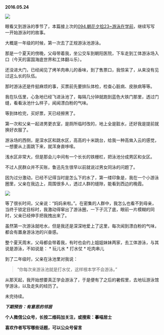 
          
            
**2016.05.24**



![](//upload-images.jianshu.io/upload_images/51001-00238d57b5932e7c.jpg)




眼看又到游泳的季节了，本篇接上次的[094.朝花夕拾23~游泳在学前](https://www.jianshu.com/p/c5cb5c36ead0)，继续写写一开始游泳时的故事。

大概是一年级的时候，第一次去了正规游泳池游泳。

那是一个夏天的傍晚，父母带着我，坐公交车到朝阳医院，下车走到工体游泳场入口（今天的富国海底世界和工体翻斗乐）。

还没进大门，已经闻见了烤羊肉串儿的香味，到了售票口，我惊呆了，从来没有见过这么长的队伍。

那时游泳还是件挺麻烦的事，买票前先要排队体检，检查心脏病、皮肤病等等。

我在队伍里，心急地已经飞进泳池了，每隔几分钟就跑到蓝色大铁门那里，透过门缝，看看泳池什么样子，闻闻漂白粉的气味。

等到体检完，买好票，天已经擦黑了。

第一次和父亲一起进男更衣室，是厕所临时改的，地上全是脏水，还好我是提前就换好衣服了。

游泳场的西侧，是深水区和跳水区，高高的十米跳台，给我一种高耸入云的感觉，一想要从上面跳下来，就浑身直哆嗦。

浅水区非常大，但是那会儿中间有一个长长的铁栅栏，把泳池分成男区和女区。

不过人民群众并不买账，鲁迅先生很早以前就说过男女同泳的问题了。

因为过分激动，已经不记得当时是怎么下的水了，第一缕印象是，我在一个小游泳圈里，父亲在我边上，周围很多人，透过人群的缝隙，能看到西边的晚霞。



![](//upload-images.jianshu.io/upload_images/51001-18ec97823e6dfb9d.jpg)




等了很长时间，父亲说：“妈妈来啦。”。在密集的人群中，我怎么也看不到母亲，当终于锁定目标时，我激动得窜出了游泳圈，一下子沉了底，眼前一片模糊的同时，父亲已经伸手把我拽出来了。

虽然第一次游泳就呛水，但是我还是深深地爱上了这里，每次闻到漂白粉的气味，都会有置身游泳池的兴奋感。

整个夏天周末，父母都会带着我，有时也会约上姐姐妹妹两家，去工体游泳，与其说是游泳，不如说是：
* 
玩儿水
* 
打水仗
* 
吃肉串儿


到了二年级时，父亲在泳池里对我说：
>“你每次来游泳池就是打水仗，这样根本学不会游泳。”



从那天起，我开始想要真正学会游泳了，于是便有了之后的暑假里，去地坛游泳馆学游泳，以及走失的经历了。

未完待续。


***下期预告：有意思的邻居***


**个人微信公众号，长按二维码加关注，或搜索：摹喵居士**

**喜欢作者写写哪些话题，可以公众号留言**




          
        